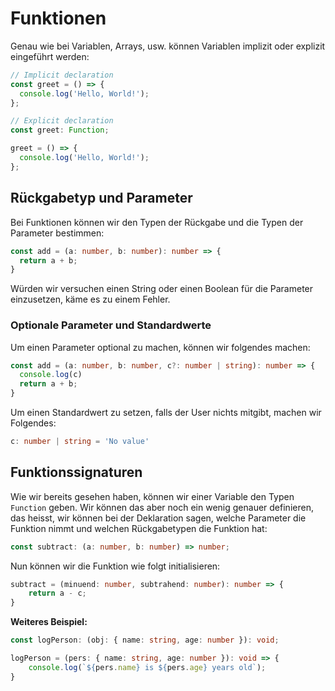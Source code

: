 # Funktionen

Genau wie bei Variablen, Arrays, usw. können Variablen implizit oder explizit eingeführt werden:

````Typescript
// Implicit declaration
const greet = () => {
  console.log('Hello, World!');
};

// Explicit declaration
const greet: Function;

greet = () => {
  console.log('Hello, World!');
};
````

## Rückgabetyp und Parameter

Bei Funktionen können wir den Typen der Rückgabe und die Typen der Parameter bestimmen:

````Typescript
const add = (a: number, b: number): number => {
  return a + b;
}
````

Würden wir versuchen einen String oder einen Boolean für die Parameter einzusetzen, käme es zu einem Fehler.

### Optionale Parameter und Standardwerte

Um einen Parameter optional zu machen, können wir folgendes machen:

````Typescript
const add = (a: number, b: number, c?: number | string): number => {
  console.log(c)
  return a + b;
}
````

Um einen Standardwert zu setzen, falls der User nichts mitgibt, machen wir Folgendes:

````Typescript
c: number | string = 'No value'
````

## Funktionssignaturen

Wie wir bereits gesehen haben, können wir einer Variable den Typen `Function` geben. Wir können das aber noch ein wenig genauer definieren, das heisst, wir können bei der Deklaration sagen, welche Parameter die Funktion nimmt und welchen Rückgabetypen die Funktion hat:

`````Typescript
const subtract: (a: number, b: number) => number;
`````

Nun können wir die Funktion wie folgt initialisieren:

````Typescript
subtract = (minuend: number, subtrahend: number): number => {
    return a - c;
}
````

**Weiteres Beispiel:**

````Typescript
const logPerson: (obj: { name: string, age: number }): void;

logPerson = (pers: { name: string, age: number }): void => {
    console.log(`${pers.name} is ${pers.age} years old`);
}
````